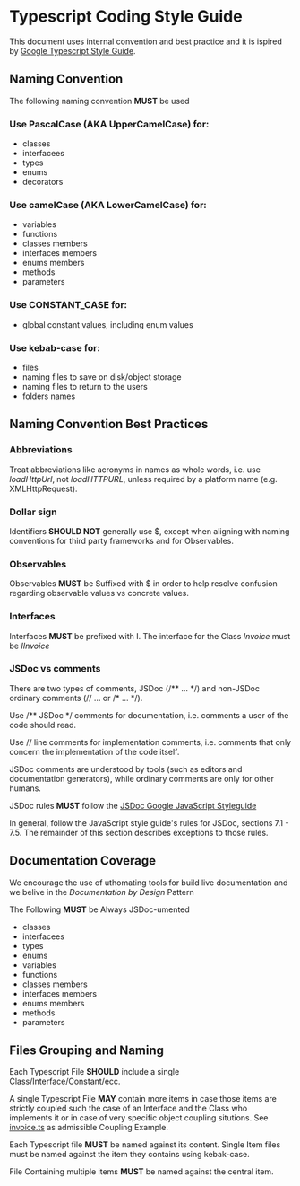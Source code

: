 # Typescript Coding Style Guide
This document uses internal convention and best practice and it is ispired by [Google Typescript Style Guide](https://google.github.io/styleguide/jsguide.html).

## Naming Convention
The following naming convention **MUST** be used


### Use PascalCase (AKA UpperCamelCase) for: 
- classes 
- interfacees 
- types   
- enums 
- decorators 


### Use camelCase (AKA LowerCamelCase) for: 
- variables 
- functions 
- classes members 
- interfaces members 
- enums members
- methods 
- parameters

### Use CONSTANT_CASE for:
- global constant values, including enum values

### Use kebab-case for:
- files
- naming files to save on disk/object storage
- naming files to return to the users
- folders names 

## Naming Convention Best Practices

### Abbreviations
Treat abbreviations like acronyms in names as whole words, i.e. use *loadHttpUrl*, not *loadHTTPURL*, unless required by a platform name (e.g. XMLHttpRequest).

### Dollar sign
Identifiers **SHOULD NOT** generally use $, except when aligning with naming conventions for third party frameworks and for Observables.

### Observables
Observables **MUST** be Suffixed with $ in order to help resolve confusion regarding observable values vs concrete values. 

### Interfaces
Interfaces **MUST** be prefixed with I. The interface for the Class *Invoice* must be *IInvoice*

### JSDoc vs comments
There are two types of comments, JSDoc (/\*\* ... \*/) and non-JSDoc ordinary comments (// ... or /\* ... \*/).

Use /\*\* JSDoc \*/ comments for documentation, i.e. comments a user of the code should read.

Use // line comments for implementation comments, i.e. comments that only concern the implementation of the code itself.

JSDoc comments are understood by tools (such as editors and documentation generators), while ordinary comments are only for other humans.

JSDoc rules **MUST** follow the [JSDoc Google JavaScript Styleguide](https://google.github.io/styleguide/jsguide.html#jsdoc-tags)

In general, follow the JavaScript style guide's rules for JSDoc, sections 7.1 - 7.5. The remainder of this section describes exceptions to those rules.

## Documentation Coverage
We encourage the use of uthomating tools for build live documentation and we belive in the *Documentation by Design* Pattern 

The Following **MUST** be Always JSDoc-umented
- classes 
- interfacees 
- types   
- enums 
- variables 
- functions 
- classes members 
- interfaces members 
- enums members
- methods 
- parameters

## Files Grouping and Naming
Each Typescript File **SHOULD** include a single Class/Interface/Constant/ecc.

A single Typescript File **MAY** contain more items in case those items are strictly coupled such the case of an Interface and the Class who implements it or in case of very specific object coupling situtions. See [invoice.ts](./examples/invoice.ts) as admissible Coupling Example.  

Each Typescript file **MUST** be named against its content. Single Item files must be named against the item they contains using kebak-case.

File Containing multiple items **MUST** be named against the central item. 




